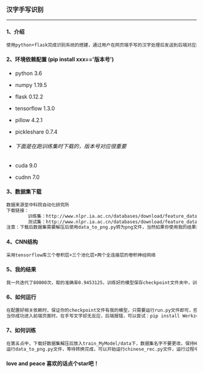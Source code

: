 ### 汉字手写识别

-----

#### 1、介绍

```tex
使用python+flask完成识别系统的搭建，通过用户在网页端手写的汉字处理后发送到后端对应接口，使用CNN模型进行识别，在通过PIL生成可能结果的汉字图片发送前端展示，以上便是整个系统的流程。目前只对常用的汉字进行识别（分类）。
```

#### 2、环境依赖配置 (pip install xxx=='版本号')

+ python 3.6

+ numpy 1.19.5

+ flask 0.12.2

+ tensorflow 1.3.0

+ pillow 4.2.1

+ pickleshare 0.7.4

+ ###### 下面是在跑训练集时下载的，版本号对应很重要

+ cuda 9.0

+ cudnn 7.0

#### 3、数据集下载

```tex
数据来源至中科院自动化研究所
下载链接：
		训练集：http://www.nlpr.ia.ac.cn/databases/download/feature_data/HWDB1.1trn_gnt.zip
		测试集：http://www.nlpr.ia.ac.cn/databases/download/feature_data/HWDB1.1tst_gnt.zip
注意：下载后数据集需要解压后使用data_to_png.py转为png文件，当然如果你使用我的结果就不用以上操作
```

#### 4、CNN结构

```tex
采用tensorflow库三个卷积层+三个池化层+两个全连接层的卷积神经网络
```

#### 5、我的结果

```tex
我一共迭代了80000次，取的准确率0.9453125，训练好的模型保存checkpoint文件夹中，训练的py文件保存/train_MyModel下
```

#### 6、如何运行

```tex
在配置好相关依赖时，保证你的checkpoint文件有我的模型，只需要运行run.py文件即可，控制台会显示前端的url，点击即可进行。
当你成功进入前端页面时，在手写文字却无反应，后端报错，可以尝试：pip install Werkzeug==0.16.1 
```

#### 7、如何训练

```tex
在第五点中，下载好数据集解压后放入train_MyModel/data下，数据集名字不要更改，保持HWDB1.1trn_gnt以及HWDB1.1tst_gnt。
运行data_to_png.py文件，等待转换完成，可以开始运行chinese_rec.py文件，运行过程中会生成checkpoint文件夹，保存的就是你的运行模型。运行结束后将该文件夹覆盖app/train_model/checkpoint
```

#### love and peace 喜欢的话点个star吧！






